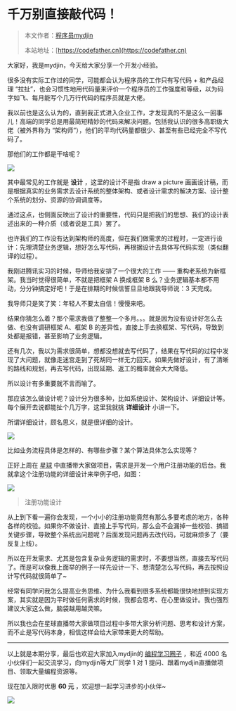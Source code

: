 # 千万别直接敲代码！

> 本文作者：[程序员mydjin](https://yuyuanweb.feishu.cn/wiki/Abldw5WkjidySxkKxU2cQdAtnah)
>
> 本站地址：[https://codefather.cn](https://codefather.cn)

大家好，我是mydjin，今天给大家分享一个开发小经验。

很多没有实际工作过的同学，可能都会认为程序员的工作只有写代码 + 和产品经理 “拉扯”，也会习惯性地用代码量来评价一个程序员的工作强度和等级，以为码字如飞、每月能写个几万行代码的程序员就是大佬。

我以前也是这么认为的，直到我正式进入企业工作，才发现真的不是这么一回事儿！高端的同学总是用最简短精妙的代码来解决问题。包括我认识的很多高职级大佬（被外界称为 “架构师”），他们的平均代码量都很少、甚至有些已经完全不写代码了。

那他们的工作都是干啥呢？

![](https://pic.yupi.icu/5563/202311060925610.png)

其中最常见的工作就是 **设计** ，这里的设计不是指 draw a picture 画画设计稿，而是根据真实的业务需求去设计系统的整体架构、或者设计需求的解决方案、设计整个系统的划分、资源的协调调度等。

通过这点，也侧面反映出了设计的重要性，代码只是把我们的思想、我们的设计表述出来的一种介质（或者说是工具）罢了。

也许我们的工作没有达到架构师的高度，但在我们做需求的过程时，一定进行设计：先理清楚业务逻辑，想好怎么写代码，再根据设计去具体写代码实现（类似翻译的过程）。

我刚进腾讯实习的时候，导师给我安排了一个很大的工作 —— 重构老系统为新框架。我当时觉得很简单，不就是把框架 A 换成框架 B 么？业务逻辑基本都不用动，分分钟搞定好吧！于是在排期的时候信誓旦旦地跟我导师说：3 天完成。

我导师只是笑了笑：年轻人不要太自信！慢慢来吧。

结果你猜怎么着？那个需求我做了整整一个多月。。。就是因为没有设计好怎么去做、也没有调研框架 A、框架 B 的差异性，直接上手去换框架、写代码，导致到处都是报错，甚至影响了业务逻辑。

还有几次，我以为需求很简单，想都没想就去写代码了，结果在写代码的过程中发现了大问题，就像走迷宫走到了死胡同一样无力回天。如果先做好设计，有了清晰的路线和规划，再去写代码，出现延期、返工的概率就会大大降低。

所以设计有多重要就不言而喻了。

那应该怎么做设计呢？设计分为很多种，比如系统设计、架构设计、详细设计等。每个展开去说都能扯个几万字，这里我就挑 **详细设计** 小讲一下。

所谓详细设计，顾名思义，就是很详细的设计。

![](https://pic.yupi.icu/5563/202311060925066.png)

比如业务流程具体是怎样的、有哪些步骤？某个算法具体怎么实现等？

正好上周在 [星球](https://mp.weixin.qq.com/s?__biz=MzI1NDczNTAwMA==&mid=2247505617&idx=1&sn=73c5e2b1ad9b22d93e8fd6153199ab22&scene=21#wechat_redirect) 中直播带大家做项目，需求是开发一个用户注册功能的后台。我就拿这个注册功能的详细设计来举例子吧，如图：

![](https://pic.yupi.icu/5563/202311060925570.png)

> 注册功能设计

从上到下看一遍你会发现，一个小小的注册功能竟然有那么多要考虑的地方，各种各样的校验。如果你不做设计、直接上手写代码，那么会不会漏掉一些校验、搞错关键步骤，导致整个系统出问题呢？后面发现问题再去改代码，可就麻烦多了（要反复上线）。

所以在开发需求、尤其是包含复杂业务逻辑的需求时，不要想当然，直接去写代码了。而是可以像我上面举的例子一样先设计一下、想清楚怎么写代码，再去按照设计写代码就很简单了~

经常有同学问我怎么提高业务思维、为什么我看到很多系统都能很快地想到实现方案，其实就是因为平时做任何需求的时候，我都会思考、在心里做设计。我也强烈建议大家这么做，脑袋越用越灵嘛。

所以我也会在星球直播带大家做项目过程中多带大家分析问题、思考和设计方案，而不止是写代码本身，相信这样会给大家带来更大的帮助。



------


以上就是本期分享，最后也欢迎大家加入mydjin的 [编程学习圈子](https://mp.weixin.qq.com/s?__biz=MzI1NDczNTAwMA==&mid=2247505617&idx=1&sn=73c5e2b1ad9b22d93e8fd6153199ab22&scene=21#wechat_redirect) ，和近 4000 名小伙伴们一起交流学习，向mydjin等大厂同学 1 对 1 提问、跟着mydjin直播做项目、领取大量编程资源等。

现在加入限时优惠 **60 元** ，欢迎想一起学习进步的小伙伴~

![](https://pic.yupi.icu/5563/202311060925130.png)